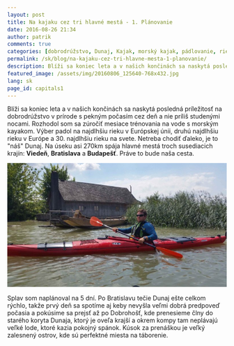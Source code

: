```yaml
---
layout: post
title: Na kajaku cez tri hlavné mestá - 1. Plánovanie
date: 2016-08-26 21:34
author: patrik
comments: true
categories: [dobrodrúžstvo, Dunaj, Kajak, morský kajak, pádlovanie, rieka, Slovenčina]
permalink: /sk/blog/na-kajaku-cez-tri-hlavne-mesta-1-planovanie/
description: Blíži sa koniec leta a v našich končinách sa naskytá posledná príležitosť na dobrodrúžstvo v prírode s pekným počasím cez deň a nie príliš studenými nocami. Rozhodol som sa zúročiť mesiace trénovania na vode s morským kayakom.
featured_image: /assets/img/20160806_125640-768x432.jpg
lang: sk
page_id: capitals1
---
```

Blíži sa koniec leta a v našich končinách sa naskytá posledná príležitosť na dobrodrúžstvo v prírode s pekným počasím cez deň a nie príliš studenými nocami. Rozhodol som sa zúročiť mesiace trénovania na vode s morským kayakom. Výber padol na najdlhšiu rieku v Európskej únii, druhú najdlhšiu rieku v Európe a 30. najdlhšiu rieku na svete. Netreba chodiť ďaleko, je to "náš" Dunaj. Na úseku asi 270km spája hlavné mestá troch susediacich krajín: <strong>Viedeň</strong>, <strong>Bratislava</strong> a <strong>Budapešť</strong>. Práve to bude naša cesta.

![](/assets/img/20160806_125640-768x432.jpg)

Splav som naplánoval na 5 dní. Po Bratislavu tečie Dunaj ešte celkom rýchlo, takže prvý deň sa spotíme aj keby nevyšla veľmi dobrá predpoveď počasia a pokúsime sa prejsť až po Dobrohošť, kde prenesieme člny do starého koryta Dunaja, ktorý je oveľa krajší a okrem kompy tam neplávajú veľké lode, ktoré kazia pokojný spánok. Kúsok za prenáškou je veľký zalesnený ostrov, kde sú perfektné miesta na táborenie.